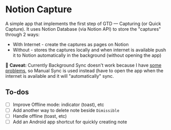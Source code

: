 # Notion Capture
A simple app that implements the first step of GTD — Capturing (or Quick Capture). It uses Notion Database (via Notion API) to store the "captures" through 2 ways:

- With Internet - create the captures as pages on Notion
- Without - stores the captures locally and when internet is available push it to Notion automatically in the background (without opening the app)

🚧 **Caveat:** Currently Background Sync doesn't work because I have [some problems](https://dontkillmyapp.com/xiaomi), so Manual Sync is used instead (have to open the app when the internet is available and it will "automatically" sync.

## To-dos
- [ ] Improve Offline mode: indicator (toast), etc
- [ ] Add another way to delete note beside `Dimissible`
- [ ] Handle offline (toast, etc)
- [ ] Add an Android app shortcut for quickly creating note